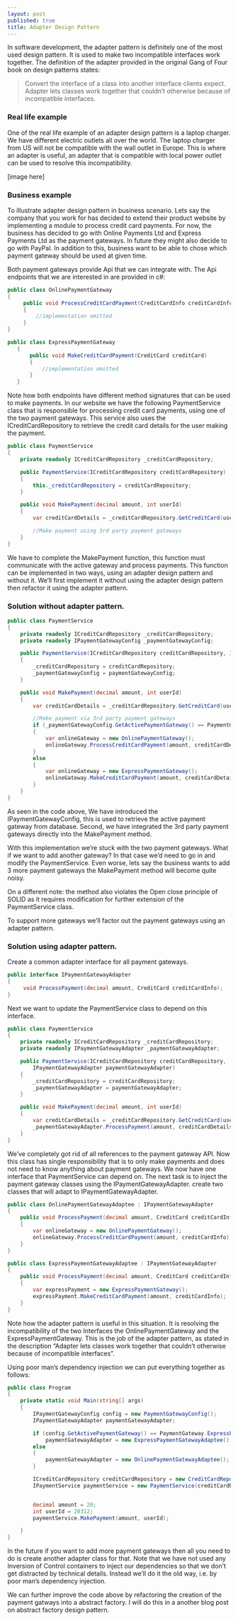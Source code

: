 ```yaml
---
layout: post
published: true
title: Adapter Design Pattern
---
```


In software development, the adapter pattern is definitely one of the most used design pattern. It is used to make two incompatible interfaces work together. The definition of the adapter provided in the original Gang of Four book on design patterns states:
>Convert the interface of a class into another interface clients expect. Adapter lets classes work together that couldn’t otherwise because of incompatible interfaces.

### Real life example

One of the real life example of an adapter design pattern is a laptop charger. We have different electric outlets all over the world. The laptop charger from US will not be compatible with the wall outlet in Europe. This is where an adapter is useful, an adapter that is compatible with local power outlet can be used to resolve this incompatibility.

[image here]

### Business example

To illustrate adapter design pattern in business scenario. Lets say the company that you work for has decided to extend their product website by implementing a module to process credit card payments. For now, the business has decided to go with Online Payments Ltd and Express Payments Ltd as the payment gateways. In future they might also decide to go with PayPal. In addition to this, business want to be able to chose which payment gateway should be used at given time.

Both payment gateways provide Api that we can integrate with. The Api endpoints that we are interested in are provided in c#:

```C#
public class OnlinePaymentGateway
{
     public void ProcessCreditCardPayment(CreditCardInfo creditCardInfo)
     {
         //implementation omitted
     }
}
```
```C#
public class ExpressPaymentGateway
   {
       public void MakeCreditCardPayment(CreditCard creditCard)
       {
           //implementation omitted
       }
   }
```
Note how both endpoints have different method signatures that can be used to make payments. In our website we have the following PaymentService class that is responsible for processing credit card payments, using one of the two payment gateways. This service also uses the ICreditCardRepository to retrieve the credit card details for the user making the payment.

```C#
public class PaymentService
{
    private readonly ICreditCardRepository _creditCardRepository;

    public PaymentService(ICreditCardRepository creditCardRepository)
    {
        this._creditCardRepository = creditCardRepository;
    }

    public void MakePayment(decimal amount, int userId)
    {
        var creditCardDetails = _creditCardRepository.GetCreditCard(userId);

        //Make payment using 3rd party payment gateways
    }
}
```
We have to complete the MakePayment function, this function must communicate with the active gateway and process payments. This function can be implemented in two ways, using an adapter design pattern and without it. We’ll first implement it without using the adapter design pattern then refactor it using the adapter pattern.

### Solution without adapter pattern.
```C#
public class PaymentService
{
    private readonly ICreditCardRepository _creditCardRepository;
    private readonly IPaymentGatewayConfig _paymentGatewayConfig;

    public PaymentService(ICreditCardRepository creditCardRepository, IPaymentGatewayConfig paymentGatewayConfig)
    {
        _creditCardRepository = creditCardRepository;
        _paymentGatewayConfig = paymentGatewayConfig;
    }

    public void MakePayment(decimal amount, int userId)
    {
        var creditCardDetails = _creditCardRepository.GetCreditCard(userId);

        //Make payment via 3rd party payment gateways
        if (_paymentGatewayConfig.GetActivePaymentGateway() == PaymentGateway.ExpressPaymentGateway)
        {
            var onlineGateway = new OnlinePaymentGateway();
            onlineGateway.ProcessCreditCardPayment(amount, creditCardDetails);
        }
        else
        {
            var onlineGateway = new ExpressPaymentGateway();
            onlineGateway.MakeCreditCardPayment(amount, creditCardDetails);
        }
    }
}
```
As seen in the code above, We have introduced the IPaymentGatewayConfig, this is used to retrieve the active payment gateway from database. Second, we have integrated the 3rd party payment gateways directly into the MakePayment method.

With this implementation we’re stuck with the two payment gateways. What if we want to add another gateway? In that case we’d need to go in and modify the PaymentService. Even worse, lets say the business wants to add 3 more payment gateways the MakePayment method will become quite noisy.

On a different note: the method also violates the Open close principle of SOLID as it requires modification for further extension of the PaymentService class.

To support more gateways we’ll factor out the payment gateways using an adapter pattern.

### Solution using adapter pattern.
Create a common adapter interface for all payment gateways.

```c#
public interface IPaymentGatewayAdapter
{
     void ProcessPayment(decimal amount, CreditCard creditCardInfo);
}
```

Next we want to update the PaymentService class to depend on this interface.

```C#
public class PaymentService
{
    private readonly ICreditCardRepository _creditCardRepository;
    private readonly IPaymentGatewayAdapter _paymentGatewayAdapter;

    public PaymentService(ICreditCardRepository creditCardRepository,
        IPaymentGatewayAdapter paymentGatewayAdapter)
    {
        _creditCardRepository = creditCardRepository;
        _paymentGatewayAdapter = paymentGatewayAdapter;
    }

    public void MakePayment(decimal amount, int userId)
    {
        var creditCardDetails = _creditCardRepository.GetCreditCard(userId);
        _paymentGatewayAdapter.ProcessPayment(amount, creditCardDetails);
    }
}
```

We’ve completely got rid of all references to the payment gateway API. Now this class has single responsibility that is to only make payments and does not need to know anything about payment gateways. We now have one interface that PaymentService can depend on. The next task is to inject the payment gateway classes using the IPaymentGatewayAdapter. create two classes that will adapt to IPaymentGatewayAdapter.

```C#
public class OnlinePaymentGatewayAdaptee : IPaymentGatewayAdapter
{
    public void ProcessPayment(decimal amount, CreditCard creditCardInfo)
    {
        var onlineGateway = new OnlinePaymentGateway();
        onlineGateway.ProcessCreditCardPayment(amount, creditCardInfo);
    }
}

public class ExpressPaymentGatewayAdaptee : IPaymentGatewayAdapter
{
    public void ProcessPayment(decimal amount, CreditCard creditCardInfo)
    {
        var expressPayment = new ExpressPaymentGateway();
        expressPayment.MakeCreditCardPayment(amount, creditCardInfo);
    }
}
```

Note how the adapter pattern is useful in this situation. It is resolving the incompatibility of the two Interfaces the OnlinePaymentGateway and the ExpressPaymentGateway. This is the job of the adapter pattern, as stated in the description “Adapter lets classes work together that couldn’t otherwise because of incompatible interfaces”.

Using poor man’s dependency injection we can put everything together as follows:

```c#
public class Program
{
    private static void Main(string[] args)
    {
        IPaymentGatewayConfig config = new PaymentGatewayConfig();
        IPaymentGatewayAdapter paymentGatewayAdapter;

        if (config.GetActivePaymentGateway() == PaymentGateway.ExpressPaymentGateway)
            paymentGatewayAdapter = new ExpressPaymentGatewayAdaptee();
        else
        {
            paymentGatewayAdapter = new OnlinePaymentGatewayAdaptee();
        }

        ICreditCardRepository creditCardRepository = new CreditCardRepository();
        IPaymentService paymentService = new PaymentService(creditCardRepository, paymentGatewayAdapter);


        decimal amount = 20;
        int userId = 20312;
        paymentService.MakePayment(amount, userId);

    }
}
```
In the future if you want to add more payment gateways then all you need to do is create another adapter class for that. Note that we have not used any Inversion of Control containers to inject our dependencies so that we don’t get distracted by technical details. Instead we’ll do it the old way, i.e. by poor man’s dependency injection.

We can further improve the code above by refactoring the creation of the payment gatways into a abstract factory. I will do this in a another blog post on abstract factory design pattern.


























